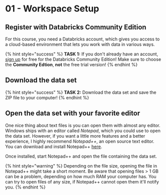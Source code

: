 # 01 - Workspace Setup

## Register with Databricks Community Edition

For this course, you need a Databricks account, which gives you access to a cloud-based environment that lets you work with data in various ways.

{% hint style="success" %}
**TASK 1:** If you don't already have an account, [sign up](https://databricks.com/try-databricks) for free for the Databricks Community Edition! Make sure to choose the **Community Edtion**, **not** the free trial version!
{% endhint %}

## Download the data set

{% hint style="success" %}
**TASK 2:** Download the data set and save the ZIP file to your computer!
{% endhint %}

## Open the data set with your favorite editor

One nice thing about text files is you can open them with almost any editor. Windows ships with an editor called _Notepad_, which you could use to open the data set. However, if you want a little more features and a better experience, I highly recommend _Notepad++_, an open source text editor. You can download and install Notepad++ [here](https://notepad-plus-plus.org/download/v7.5.8.html).

Once installed, start Notepad++ and open the file containing the data set.

{% hint style="warning" %}
Depending on the file size, opening the file in Notepad++ might take a short moment. Be aware that opening files &gt; 1 GB can be a problem, depending on how  much RAM your computer has. You can try to open files of any size, if Notepad++ cannot open them it'll notify you.
{% endhint %}



